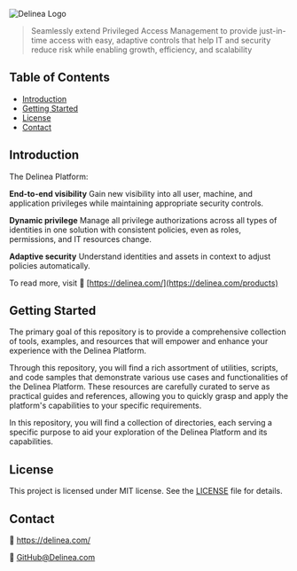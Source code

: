 ![Delinea Logo](https://delinea.com/hs-fs/hubfs/Delinea/logos/Wordmark/delinea-logo-wordmark-tm-rgb-green-email.png?width=114&height=26&name=delinea-logo-wordmark-tm-rgb-green-email.png)

> Seamlessly extend Privileged Access Management to provide just-in-time access with easy,
adaptive controls that help IT and security reduce risk while enabling growth, efficiency, and scalability

## Table of Contents

- [Introduction](#introduction)
- [Getting Started](#getting-started)
- [License](#license)
- [Contact](#contact)

## Introduction

The Delinea Platform:

**End-to-end visibility**
Gain new visibility into all user, machine, and application privileges while maintaining appropriate security controls.

**Dynamic privilege**
Manage all privilege authorizations across all types of identities in one solution with consistent policies, even as roles, permissions, and IT resources change.

**Adaptive security**
Understand identities and assets in context to adjust policies automatically.

To read more, visit :link: [https://delinea.com/](https://delinea.com/products)

## Getting Started

The primary goal of this repository is to provide a comprehensive collection of tools, examples, and resources that will empower and enhance your experience with the Delinea Platform.

Through this repository, you will find a rich assortment of utilities, scripts, and code samples that demonstrate various use cases and functionalities of the Delinea Platform. These resources are carefully curated to serve as practical guides and references, allowing you to quickly grasp and apply the platform's capabilities to your specific requirements.

In this repository, you will find a collection of directories, each serving a specific purpose to aid your exploration of the Delinea Platform and its capabilities. 

## License

This project is licensed under MIT license. See the [LICENSE](LICENSE) file for details.


## Contact

 :link: https://delinea.com/
 
 :email: GitHub@Delinea.com





